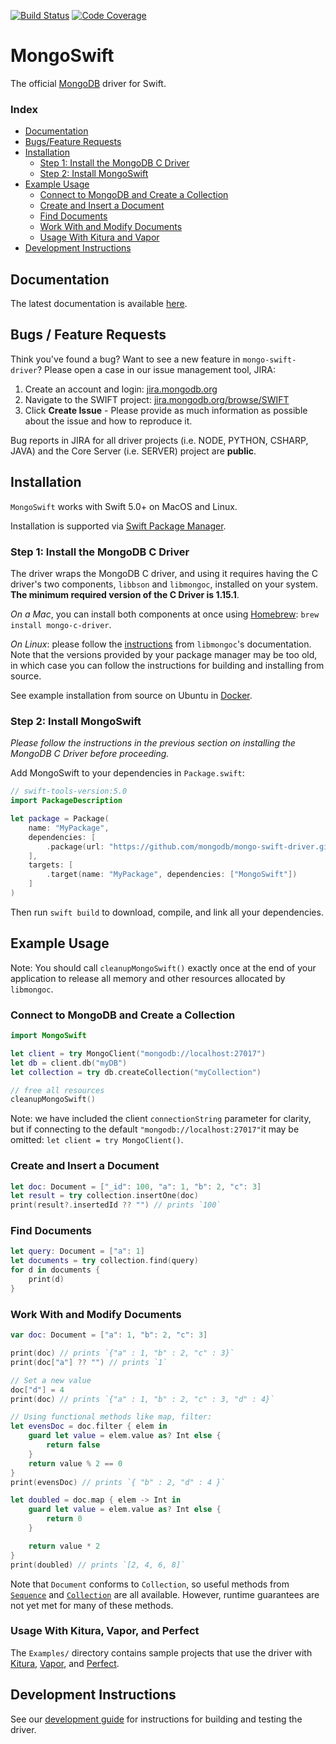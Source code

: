 [![Build Status](https://travis-ci.org/mongodb/mongo-swift-driver.svg?branch=master)](https://travis-ci.org/mongodb/mongo-swift-driver)
[![Code Coverage](https://codecov.io/gh/mongodb/mongo-swift-driver/branch/master/graph/badge.svg)](https://codecov.io/gh/mongodb/mongo-swift-driver/branch/master)

# MongoSwift
The official [MongoDB](https://www.mongodb.com/) driver for Swift.

### Index
- [Documentation](#documentation)
- [Bugs/Feature Requests](#bugs--feature-requests)
- [Installation](#installation)
    - [Step 1: Install the MongoDB C Driver](#step-1-install-the-mongodb-c-driver)
    - [Step 2: Install MongoSwift](#step-2-install-mongoswift)
- [Example Usage](#example-usage)
    - [Connect to MongoDB and Create a Collection](#connect-to-mongodb-and-create-a-collection)
    - [Create and Insert a Document](#create-and-insert-a-document)
    - [Find Documents](#find-documents)
    - [Work With and Modify Documents](#work-with-and-modify-documents)
    - [Usage With Kitura and Vapor](#usage-with-kitura-and-vapor)
- [Development Instructions](#development-instructions)

## Documentation
The latest documentation is available [here](https://mongodb.github.io/mongo-swift-driver/).

## Bugs / Feature Requests

Think you've found a bug? Want to see a new feature in `mongo-swift-driver`? Please open a case in our issue management tool, JIRA:

1. Create an account and login: [jira.mongodb.org](https://jira.mongodb.org)
2. Navigate to the SWIFT project: [jira.mongodb.org/browse/SWIFT](https://jira.mongodb.org/browse/SWIFT)
3. Click **Create Issue** - Please provide as much information as possible about the issue and how to reproduce it.

Bug reports in JIRA for all driver projects (i.e. NODE, PYTHON, CSHARP, JAVA) and the
Core Server (i.e. SERVER) project are **public**.

## Installation
`MongoSwift` works with Swift 5.0+ on MacOS and Linux.

Installation is supported via [Swift Package Manager](https://swift.org/package-manager/).

### Step 1: Install the MongoDB C Driver
The driver wraps the MongoDB C driver, and using it requires having the C driver's two components, `libbson` and `libmongoc`, installed on your system. **The minimum required version of the C Driver is 1.15.1**.

*On a Mac*, you can install both components at once using [Homebrew](https://brew.sh/):
`brew install mongo-c-driver`.

*On Linux*: please follow the [instructions](http://mongoc.org/libmongoc/current/installing.html#building-on-unix) from `libmongoc`'s documentation. Note that the versions provided by your package manager may be too old, in which case you can follow the instructions for building and installing from source.

See example installation from source on Ubuntu in [Docker](https://github.com/mongodb/mongo-swift-driver/tree/master/Examples/Docker).

### Step 2: Install MongoSwift
*Please follow the instructions in the previous section on installing the MongoDB C Driver before proceeding.*

Add MongoSwift to your dependencies in `Package.swift`:

```swift
// swift-tools-version:5.0
import PackageDescription

let package = Package(
    name: "MyPackage",
    dependencies: [
        .package(url: "https://github.com/mongodb/mongo-swift-driver.git", from: "VERSION.STRING.HERE"),
    ],
    targets: [
        .target(name: "MyPackage", dependencies: ["MongoSwift"])
    ]
)
```

Then run `swift build` to download, compile, and link all your dependencies.

## Example Usage

Note: You should call `cleanupMongoSwift()` exactly once at the end of your application to release all memory and other resources allocated by `libmongoc`.

### Connect to MongoDB and Create a Collection
```swift
import MongoSwift

let client = try MongoClient("mongodb://localhost:27017")
let db = client.db("myDB")
let collection = try db.createCollection("myCollection")

// free all resources
cleanupMongoSwift()
```

Note: we have included the client `connectionString` parameter for clarity, but if connecting to the default `"mongodb://localhost:27017"`it may be omitted: `let client = try MongoClient()`.

### Create and Insert a Document
```swift
let doc: Document = ["_id": 100, "a": 1, "b": 2, "c": 3]
let result = try collection.insertOne(doc)
print(result?.insertedId ?? "") // prints `100`
```

### Find Documents
```swift
let query: Document = ["a": 1]
let documents = try collection.find(query)
for d in documents {
    print(d)
}
```

### Work With and Modify Documents
```swift
var doc: Document = ["a": 1, "b": 2, "c": 3]

print(doc) // prints `{"a" : 1, "b" : 2, "c" : 3}`
print(doc["a"] ?? "") // prints `1`

// Set a new value
doc["d"] = 4
print(doc) // prints `{"a" : 1, "b" : 2, "c" : 3, "d" : 4}`

// Using functional methods like map, filter:
let evensDoc = doc.filter { elem in
    guard let value = elem.value as? Int else {
        return false
    }
    return value % 2 == 0
}
print(evensDoc) // prints `{ "b" : 2, "d" : 4 }`

let doubled = doc.map { elem -> Int in
    guard let value = elem.value as? Int else {
        return 0
    }

    return value * 2
}
print(doubled) // prints `[2, 4, 6, 8]`
```

Note that `Document` conforms to `Collection`, so useful methods from
[`Sequence`](https://developer.apple.com/documentation/swift/sequence) and
[`Collection`](https://developer.apple.com/documentation/swift/collection) are
all available. However, runtime guarantees are not yet met for many of these
methods.

### Usage With Kitura, Vapor, and Perfect
The `Examples/` directory contains sample projects that use the driver with [Kitura](https://github.com/mongodb/mongo-swift-driver/tree/master/Examples/Kitura), [Vapor](https://github.com/mongodb/mongo-swift-driver/tree/master/Examples/Vapor), and [Perfect](https://github.com/mongodb/mongo-swift-driver/tree/master/Examples/Perfect).

## Development Instructions

See our [development guide](https://mongodb.github.io/mongo-swift-driver/development.html) for instructions for building and testing the driver.

